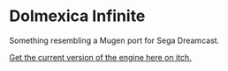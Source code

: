 # Dolmexica Infinite
Something resembling a Mugen port for Sega Dreamcast.

[Get the current version of the engine here on itch.](https://captaindreamcast.itch.io/dolmexica-infinite)